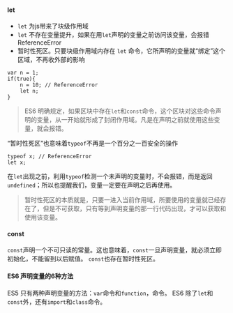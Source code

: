 #### let

+ `let` 为js带来了块级作用域
+ `let` 不存在变量提升，如果在用`let`声明的变量之前访问该变量，会报错 ReferenceError
+ 暂时性死区。只要块级作用域内存在 `let` 命令，它所声明的变量就“绑定”这个区域，不再收外部的影响

```
var n = 1;
if(true){
    n = 10; // ReferenceError
    let n;
}
```

> ES6 明确规定，如果区块中存在`let`和`const`命令，这个区块对这些命令声明的变量，从一开始就形成了封闭作用域。凡是在声明之前就使用这些变量，就会报错。

“暂时性死区”也意味着`typeof`不再是一个百分之一百安全的操作
```
typeof x; // ReferenceError
let x;
```
在`let`出现之前，利用`typeof`检测一个未声明的变量时，不会报错，而是返回`undefined`；所以也提醒我们，变量一定要在声明之后再使用。

> 暂时性死区的本质就是，只要一进入当前作用域，所要使用的变量就已经存在了，但是不可获取，只有等到声明变量的那一行代码出现，才可以获取和使用该变量。


#### const

`const`声明一个不可只读的常量。这也意味着，`const`一旦声明变量，就必须立即初始化，不能留到以后赋值。
`const`也存在暂时性死区。


#### ES6 声明变量的6种方法

ES5 只有两种声明变量的方法：`var`命令和`function`，命令。
ES6 除了`let`和`const`外，还有`import`和`class`命令。
